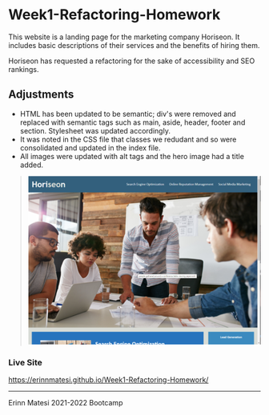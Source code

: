 # Week1-Refactoring-Homework
This website is a landing page for the marketing company Horiseon. It includes basic descriptions of their services and the benefits of hiring them.

Horiseon has requested a refactoring for the sake of accessibility and SEO rankings.

## Adjustments
* HTML has been updated to be semantic; div's were removed and replaced with semantic tags such as main, aside, header, footer and section. Stylesheet was updated accordingly.
* It was noted in the CSS file that classes we redudant and so were consolidated and updated in the index file.
* All images were updated with alt tags and the hero image had a title added.

> ![hero image with title showing on cursor hover](Screenshot.png)

### Live Site
https://erinnmatesi.github.io/Week1-Refactoring-Homework/

---
Erinn Matesi 2021-2022 Bootcamp